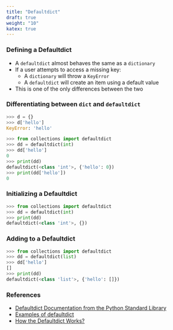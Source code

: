 ```yaml
---
title: "Defaultdict"
draft: true
weight: "10"
katex: true
---
```


### Defining a Defaultdict
- A `defaultdict` almost behaves the same as a `dictionary`
- If a user attempts to access a missing key:
	- A `dictionary` will throw a `KeyError`
	- A `defaultdict` will create an item using a default value
- This is one of the only differences between the two

### Differentiating between `dict` and `defaultdict`

```python
>>> d = {}
>>> d['hello']
KeyError: 'hello'

>>> from collections import defaultdict
>>> dd = defaultdict(int)
>>> dd['hello']
0
>>> print(dd)
defaultdict(<class 'int'>, {'hello': 0})
>>> print(dd['hello'])
0
```

### Initializing a Defaultdict

```python
>>> from collections import defaultdict
>>> dd = defaultdict(int)
>>> print(dd)
defaultdict(<class 'int'>, {})
```

### Adding to a Defaultdict

```python
>>> from collections import defaultdict
>>> dd = defaultdict(list)
>>> dd['hello']
[]
>>> print(dd)
defaultdict(<class 'list'>, {'hello': []})
```

### References
- [Defaultdict Documentation from the Python Standard Library](https://docs.python.org/3/library/collections.html#defaultdict-objects)
- [Examples of defaultdict](https://pymotw.com/3/collections/defaultdict.html)
- [How the Defaultdict Works?](https://stackoverflow.com/a/5900634/12777044)
